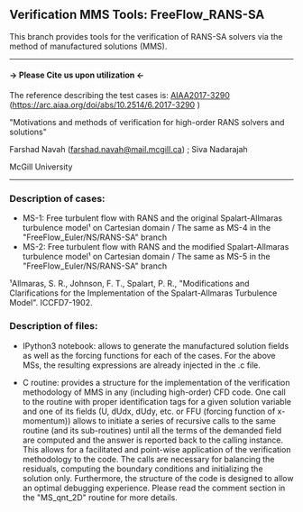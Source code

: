 ## Verification MMS Tools: FreeFlow_RANS-SA
This branch provides tools for the verification of RANS-SA solvers via the method of manufactured solutions (MMS).

---------------------------------------------
#### -> Please Cite us upon utilization <-
The reference describing the test cases is: [AIAA2017-3290](AIAA2017-3290.pdf) (https://arc.aiaa.org/doi/abs/10.2514/6.2017-3290 )     

"Motivations and methods of verification for high-order RANS solvers and solutions"

Farshad Navah (farshad.navah@mail.mcgill.ca) ; Siva Nadarajah 

McGill University

---------------------------------------------
### Description of cases:

- MS-1: Free turbulent flow with RANS and the original Spalart-Allmaras turbulence model¹ on Cartesian domain / The same as MS-4 in the "FreeFlow_Euler/NS/RANS-SA" branch
- MS-2: Free turbulent flow with RANS and the modified Spalart-Allmaras turbulence model¹ on Cartesian domain / The same as MS-5 in the "FreeFlow_Euler/NS/RANS-SA" branch

¹Allmaras, S. R., Johnson, F. T., Spalart, P. R., "Modifications and Clarifications for the Implementation of the Spalart-Allmaras Turbulence Model". ICCFD7-1902.

### Description of files:

- IPython3 notebook: allows to generate the manufactured solution fields as well as the forcing functions for each of the cases. For the above MSs, the resulting expressions are already injected in the .c file.

- C routine: provides a structure for the implementation of the verification methodology of MMS in any (including high-order) CFD code. One call to the routine with proper identification tags for a given solution variable and one of its fields (U, dUdx, dUdy, etc. or FFU (forcing function of x-momentum)) allows to initiate a series of recursive calls to the same routine (and its sub-routines) until all the terms of the demanded field are computed and the answer is reported back to the calling instance. This allows for a facilitated and point-wise application of the verification methodology to the code. The calls are necessary for balancing the residuals, computing the boundary conditions and initializing the solution only. Furthermore, the structure of the code is designed to allow an optimal debugging experience. Please read the comment section in the "MS_qnt_2D" routine for more details.
